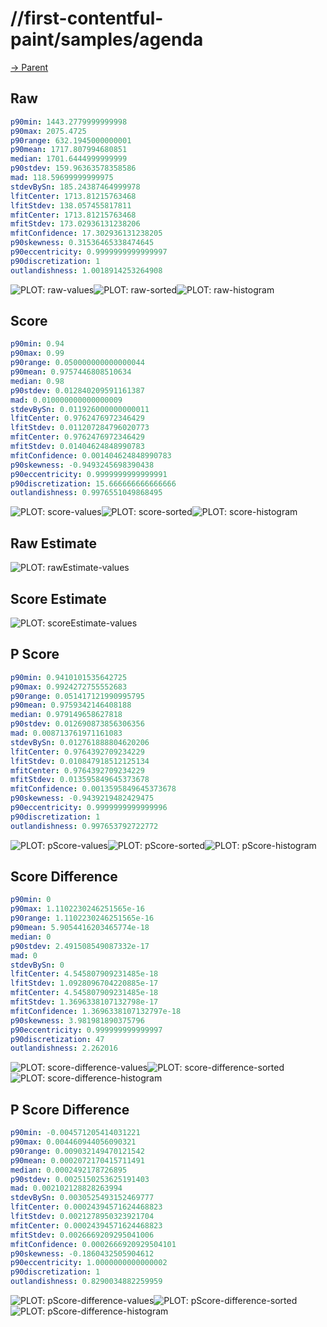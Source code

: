 
# //first-contentful-paint/samples/agenda

[→ Parent](../..)


## Raw


```yaml
p90min: 1443.2779999999998
p90max: 2075.4725
p90range: 632.1945000000001
p90mean: 1717.807994680851
median: 1701.6444999999999
p90stdev: 159.96363578358586
mad: 118.59699999999975
stdevBySn: 185.24387464999978
lfitCenter: 1713.81215763468
lfitStdev: 138.057455817811
mfitCenter: 1713.81215763468
mfitStdev: 173.02936131238206
mfitConfidence: 17.302936131238205
p90skewness: 0.31536465338474645
p90eccentricity: 0.9999999999999997
p90discretization: 1
outlandishness: 1.0018914253264908

```

![PLOT: raw-values](./raw/values.svg)![PLOT: raw-sorted](./raw/sorted.svg)![PLOT: raw-histogram](./raw/histogram.svg)
## Score


```yaml
p90min: 0.94
p90max: 0.99
p90range: 0.050000000000000044
p90mean: 0.9757446808510634
median: 0.98
p90stdev: 0.012840209591161387
mad: 0.010000000000000009
stdevBySn: 0.011926000000000011
lfitCenter: 0.9762476972346429
lfitStdev: 0.011207284796020773
mfitCenter: 0.9762476972346429
mfitStdev: 0.01404624848990783
mfitConfidence: 0.001404624848990783
p90skewness: -0.9493245698390438
p90eccentricity: 0.9999999999999991
p90discretization: 15.666666666666666
outlandishness: 0.9976551049868495

```

![PLOT: score-values](./score/values.svg)![PLOT: score-sorted](./score/sorted.svg)![PLOT: score-histogram](./score/histogram.svg)
## Raw Estimate

![PLOT: rawEstimate-values](./rawEstimate/values.svg)
## Score Estimate

![PLOT: scoreEstimate-values](./scoreEstimate/values.svg)
## P Score


```yaml
p90min: 0.9410101535642725
p90max: 0.9924272755552683
p90range: 0.051417121990995795
p90mean: 0.9759342146408188
median: 0.979149658627818
p90stdev: 0.012690873856306356
mad: 0.008713761971161083
stdevBySn: 0.012761888804620206
lfitCenter: 0.9764392709234229
lfitStdev: 0.010847918512125134
mfitCenter: 0.9764392709234229
mfitStdev: 0.013595849645373678
mfitConfidence: 0.0013595849645373678
p90skewness: -0.9439219482429475
p90eccentricity: 0.9999999999999996
p90discretization: 1
outlandishness: 0.997653792722772

```

![PLOT: pScore-values](./pScore/values.svg)![PLOT: pScore-sorted](./pScore/sorted.svg)![PLOT: pScore-histogram](./pScore/histogram.svg)
## Score Difference


```yaml
p90min: 0
p90max: 1.1102230246251565e-16
p90range: 1.1102230246251565e-16
p90mean: 5.9054416203465774e-18
median: 0
p90stdev: 2.491508549087332e-17
mad: 0
stdevBySn: 0
lfitCenter: 4.545807909231485e-18
lfitStdev: 1.0928096704220885e-17
mfitCenter: 4.545807909231485e-18
mfitStdev: 1.3696338107132798e-17
mfitConfidence: 1.3696338107132797e-18
p90skewness: 3.981981890375796
p90eccentricity: 0.999999999999997
p90discretization: 47
outlandishness: 2.262016

```

![PLOT: score-difference-values](./score-difference/values.svg)![PLOT: score-difference-sorted](./score-difference/sorted.svg)![PLOT: score-difference-histogram](./score-difference/histogram.svg)
## P Score Difference


```yaml
p90min: -0.004571205414031221
p90max: 0.004460944056090321
p90range: 0.009032149470121542
p90mean: 0.0002072170415711491
median: 0.0002492178726895
p90stdev: 0.0025150253625191403
mad: 0.002102128828263994
stdevBySn: 0.0030525493152469777
lfitCenter: 0.00024394571624468823
lfitStdev: 0.0021278950323921704
mfitCenter: 0.00024394571624468823
mfitStdev: 0.0026669209295041006
mfitConfidence: 0.0002666920929504101
p90skewness: -0.1860432505904612
p90eccentricity: 1.0000000000000002
p90discretization: 1
outlandishness: 0.8290034882259959

```

![PLOT: pScore-difference-values](./pScore-difference/values.svg)![PLOT: pScore-difference-sorted](./pScore-difference/sorted.svg)![PLOT: pScore-difference-histogram](./pScore-difference/histogram.svg)